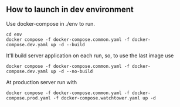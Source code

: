 ## How to launch in dev environment 

Use docker-compose in ./env to run.

```shell
cd env
docker compose -f docker-compose.common.yaml -f docker-compose.dev.yaml up -d --build
```

It'll build server application on each run, so, to use the last image use
```shell
docker compose -f docker-compose.common.yaml -f docker-compose.dev.yaml up -d --no-build 
```

At production server run with 
```shell
docker compose -f docker-compose.common.yaml -f docker-compose.prod.yaml -f docker-compose.watchtower.yaml up -d 
```
